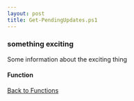 ```yaml
---
layout: post
title: Get-PendingUpdates.ps1
---
```


### something exciting

Some information about the exciting thing

#### Function

<script src="https://gist-it.appspot.com/github.com/BanterBoy/scripts-blog/blob/master/PowerShell/functions/windowsUpdates/Get-PendingUpdates.ps1"></script>

<a href="/menu/_pages/functions.html">Back to Functions</a>
